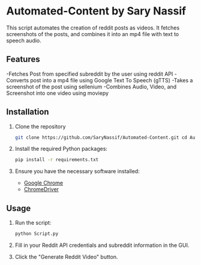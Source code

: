 # Automated-Content by Sary Nassif

This script automates the creation of reddit posts as videos. It fetches screenshots of the posts, and combines it into an mp4 file with text to speech audio.

## Features

-Fetches Post from specified subreddit by the user using reddit API
-Converts post into a mp4 file using Google Text To Speech (gTTS)
-Takes a screenshot of the post using sellenium
-Combines Audio, Video, and Screenshot into one video using moviepy

## Installation

1. Clone the repository
    ```bash
    git clone https://github.com/SaryNassif/Automated-Content.git cd Automated-Content
    ```

2. Install the required Python packages:
    ```bash
    pip install -r requirements.txt
    ```

3. Ensure you have the necessary software installed:
    - [Google Chrome](https://www.google.com/chrome/)
    - [ChromeDriver](https://sites.google.com/chromium.org/driver/)

## Usage

1. Run the script:
    ```bash
    python Script.py
    ```

2. Fill in your Reddit API credentials and subreddit information in the GUI.
3. Click the "Generate Reddit Video" button.
   
